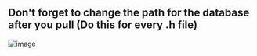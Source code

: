 ## Don't forget to change the path for the database after you pull (Do this for every .h file)

![image](https://user-images.githubusercontent.com/58355275/220844811-8e7869aa-1870-4d7a-9522-cdd66caa9a71.png)


